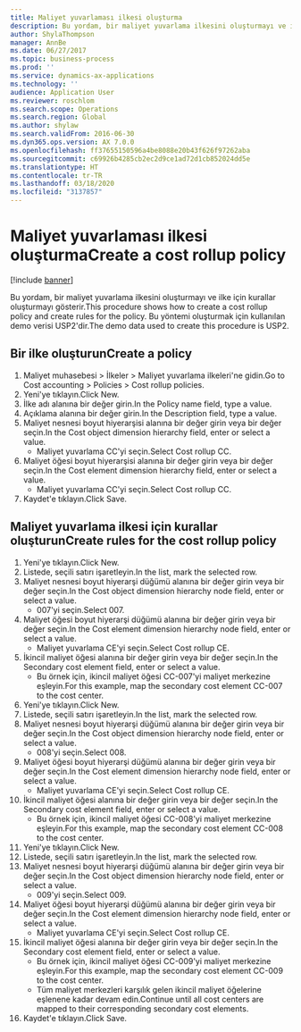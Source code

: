 ```yaml
---
title: Maliyet yuvarlaması ilkesi oluşturma
description: Bu yordam, bir maliyet yuvarlama ilkesini oluşturmayı ve ilke için kurallar oluşturmayı gösterir.
author: ShylaThompson
manager: AnnBe
ms.date: 06/27/2017
ms.topic: business-process
ms.prod: ''
ms.service: dynamics-ax-applications
ms.technology: ''
audience: Application User
ms.reviewer: roschlom
ms.search.scope: Operations
ms.search.region: Global
ms.author: shylaw
ms.search.validFrom: 2016-06-30
ms.dyn365.ops.version: AX 7.0.0
ms.openlocfilehash: ff37655150596a4be8088e20b43f626f97262aba
ms.sourcegitcommit: c69926b4285cb2ec2d9ce1ad72d1cb852024dd5e
ms.translationtype: HT
ms.contentlocale: tr-TR
ms.lasthandoff: 03/18/2020
ms.locfileid: "3137857"
---
```

# <a name="create-a-cost-rollup-policy"></a><span data-ttu-id="bdd5a-103">Maliyet yuvarlaması ilkesi oluşturma</span><span class="sxs-lookup"><span data-stu-id="bdd5a-103">Create a cost rollup policy</span></span>

[!include [banner](../../includes/banner.md)]

<span data-ttu-id="bdd5a-104">Bu yordam, bir maliyet yuvarlama ilkesini oluşturmayı ve ilke için kurallar oluşturmayı gösterir.</span><span class="sxs-lookup"><span data-stu-id="bdd5a-104">This procedure shows how to create a cost rollup policy and create rules for the policy.</span></span> <span data-ttu-id="bdd5a-105">Bu yöntemi oluşturmak için kullanılan demo verisi USP2'dir.</span><span class="sxs-lookup"><span data-stu-id="bdd5a-105">The demo data used to create this procedure is USP2.</span></span>


## <a name="create-a-policy"></a><span data-ttu-id="bdd5a-106">Bir ilke oluşturun</span><span class="sxs-lookup"><span data-stu-id="bdd5a-106">Create a policy</span></span>
1. <span data-ttu-id="bdd5a-107">Maliyet muhasebesi > İlkeler > Maliyet yuvarlama ilkeleri'ne gidin.</span><span class="sxs-lookup"><span data-stu-id="bdd5a-107">Go to Cost accounting > Policies > Cost rollup policies.</span></span>
2. <span data-ttu-id="bdd5a-108">Yeni'ye tıklayın.</span><span class="sxs-lookup"><span data-stu-id="bdd5a-108">Click New.</span></span>
3. <span data-ttu-id="bdd5a-109">İlke adı alanına bir değer girin.</span><span class="sxs-lookup"><span data-stu-id="bdd5a-109">In the Policy name field, type a value.</span></span>
4. <span data-ttu-id="bdd5a-110">Açıklama alanına bir değer girin.</span><span class="sxs-lookup"><span data-stu-id="bdd5a-110">In the Description field, type a value.</span></span>
5. <span data-ttu-id="bdd5a-111">Maliyet nesnesi boyut hiyerarşisi alanına bir değer girin veya bir değer seçin.</span><span class="sxs-lookup"><span data-stu-id="bdd5a-111">In the Cost object dimension hierarchy field, enter or select a value.</span></span>
    * <span data-ttu-id="bdd5a-112">Maliyet yuvarlama CC'yi seçin.</span><span class="sxs-lookup"><span data-stu-id="bdd5a-112">Select Cost rollup CC.</span></span>  
6. <span data-ttu-id="bdd5a-113">Maliyet öğesi boyut hiyerarşisi alanına bir değer girin veya bir değer seçin.</span><span class="sxs-lookup"><span data-stu-id="bdd5a-113">In the Cost element dimension hierarchy field, enter or select a value.</span></span>
    * <span data-ttu-id="bdd5a-114">Maliyet yuvarlama CC'yi seçin.</span><span class="sxs-lookup"><span data-stu-id="bdd5a-114">Select Cost rollup CC.</span></span>  
7. <span data-ttu-id="bdd5a-115">Kaydet'e tıklayın.</span><span class="sxs-lookup"><span data-stu-id="bdd5a-115">Click Save.</span></span>

## <a name="create-rules-for-the-cost-rollup-policy"></a><span data-ttu-id="bdd5a-116">Maliyet yuvarlama ilkesi için kurallar oluşturun</span><span class="sxs-lookup"><span data-stu-id="bdd5a-116">Create rules for the cost rollup policy</span></span>
1. <span data-ttu-id="bdd5a-117">Yeni'ye tıklayın.</span><span class="sxs-lookup"><span data-stu-id="bdd5a-117">Click New.</span></span>
2. <span data-ttu-id="bdd5a-118">Listede, seçili satırı işaretleyin.</span><span class="sxs-lookup"><span data-stu-id="bdd5a-118">In the list, mark the selected row.</span></span>
3. <span data-ttu-id="bdd5a-119">Maliyet nesnesi boyut hiyerarşi düğümü alanına bir değer girin veya bir değer seçin.</span><span class="sxs-lookup"><span data-stu-id="bdd5a-119">In the Cost object dimension hierarchy node field, enter or select a value.</span></span>
    * <span data-ttu-id="bdd5a-120">007'yi seçin.</span><span class="sxs-lookup"><span data-stu-id="bdd5a-120">Select 007.</span></span>  
4. <span data-ttu-id="bdd5a-121">Maliyet öğesi boyut hiyerarşi düğümü alanına bir değer girin veya bir değer seçin.</span><span class="sxs-lookup"><span data-stu-id="bdd5a-121">In the Cost element dimension hierarchy node field, enter or select a value.</span></span>
    * <span data-ttu-id="bdd5a-122">Maliyet yuvarlama CE'yi seçin.</span><span class="sxs-lookup"><span data-stu-id="bdd5a-122">Select Cost rollup CE.</span></span>  
5. <span data-ttu-id="bdd5a-123">İkincil maliyet öğesi alanına bir değer girin veya bir değer seçin.</span><span class="sxs-lookup"><span data-stu-id="bdd5a-123">In the Secondary cost element field, enter or select a value.</span></span>
    * <span data-ttu-id="bdd5a-124">Bu örnek için, ikincil maliyet öğesi CC-007'yi maliyet merkezine eşleyin.</span><span class="sxs-lookup"><span data-stu-id="bdd5a-124">For this example, map the secondary cost element CC-007 to the cost center.</span></span>  
6. <span data-ttu-id="bdd5a-125">Yeni'ye tıklayın.</span><span class="sxs-lookup"><span data-stu-id="bdd5a-125">Click New.</span></span>
7. <span data-ttu-id="bdd5a-126">Listede, seçili satırı işaretleyin.</span><span class="sxs-lookup"><span data-stu-id="bdd5a-126">In the list, mark the selected row.</span></span>
8. <span data-ttu-id="bdd5a-127">Maliyet nesnesi boyut hiyerarşi düğümü alanına bir değer girin veya bir değer seçin.</span><span class="sxs-lookup"><span data-stu-id="bdd5a-127">In the Cost object dimension hierarchy node field, enter or select a value.</span></span>
    * <span data-ttu-id="bdd5a-128">008'yi seçin.</span><span class="sxs-lookup"><span data-stu-id="bdd5a-128">Select 008.</span></span>  
9. <span data-ttu-id="bdd5a-129">Maliyet öğesi boyut hiyerarşi düğümü alanına bir değer girin veya bir değer seçin.</span><span class="sxs-lookup"><span data-stu-id="bdd5a-129">In the Cost element dimension hierarchy node field, enter or select a value.</span></span>
    * <span data-ttu-id="bdd5a-130">Maliyet yuvarlama CE'yi seçin.</span><span class="sxs-lookup"><span data-stu-id="bdd5a-130">Select Cost rollup CE.</span></span>  
10. <span data-ttu-id="bdd5a-131">İkincil maliyet öğesi alanına bir değer girin veya bir değer seçin.</span><span class="sxs-lookup"><span data-stu-id="bdd5a-131">In the Secondary cost element field, enter or select a value.</span></span>
    * <span data-ttu-id="bdd5a-132">Bu örnek için, ikincil maliyet öğesi CC-008'yi maliyet merkezine eşleyin.</span><span class="sxs-lookup"><span data-stu-id="bdd5a-132">For this example, map the secondary cost element CC-008 to the cost center.</span></span>  
11. <span data-ttu-id="bdd5a-133">Yeni'ye tıklayın.</span><span class="sxs-lookup"><span data-stu-id="bdd5a-133">Click New.</span></span>
12. <span data-ttu-id="bdd5a-134">Listede, seçili satırı işaretleyin.</span><span class="sxs-lookup"><span data-stu-id="bdd5a-134">In the list, mark the selected row.</span></span>
13. <span data-ttu-id="bdd5a-135">Maliyet nesnesi boyut hiyerarşi düğümü alanına bir değer girin veya bir değer seçin.</span><span class="sxs-lookup"><span data-stu-id="bdd5a-135">In the Cost object dimension hierarchy node field, enter or select a value.</span></span>
    * <span data-ttu-id="bdd5a-136">009'yi seçin.</span><span class="sxs-lookup"><span data-stu-id="bdd5a-136">Select 009.</span></span>  
14. <span data-ttu-id="bdd5a-137">Maliyet öğesi boyut hiyerarşi düğümü alanına bir değer girin veya bir değer seçin.</span><span class="sxs-lookup"><span data-stu-id="bdd5a-137">In the Cost element dimension hierarchy node field, enter or select a value.</span></span>
    * <span data-ttu-id="bdd5a-138">Maliyet yuvarlama CE'yi seçin.</span><span class="sxs-lookup"><span data-stu-id="bdd5a-138">Select Cost rollup CE.</span></span>  
15. <span data-ttu-id="bdd5a-139">İkincil maliyet öğesi alanına bir değer girin veya bir değer seçin.</span><span class="sxs-lookup"><span data-stu-id="bdd5a-139">In the Secondary cost element field, enter or select a value.</span></span>
    * <span data-ttu-id="bdd5a-140">Bu örnek için, ikincil maliyet öğesi CC-009'yi maliyet merkezine eşleyin.</span><span class="sxs-lookup"><span data-stu-id="bdd5a-140">For this example, map the secondary cost element CC-009 to the cost center.</span></span>  
    * <span data-ttu-id="bdd5a-141">Tüm maliyet merkezleri karşılık gelen ikincil maliyet öğelerine eşlenene kadar devam edin.</span><span class="sxs-lookup"><span data-stu-id="bdd5a-141">Continue until all cost centers are mapped to their corresponding secondary cost elements.</span></span>  
16. <span data-ttu-id="bdd5a-142">Kaydet'e tıklayın.</span><span class="sxs-lookup"><span data-stu-id="bdd5a-142">Click Save.</span></span>

